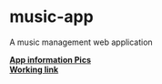 # music-app
A music management web application

[<b>App information Pics</b>](https://drive.google.com/drive/folders/1LBZPoWpQX8UmUeo5C_U5Ie9pKH1uKPYJ?usp=sharing)<br>
[<b>Working link</b>](http://killerv99-musicapp.epizy.com)
